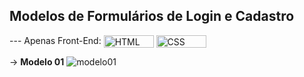 ## Modelos de Formulários de Login e Cadastro
<span> --- Apenas Front-End: 
            <img align="center" alt="HTML" height="20" width="80" src="https://img.shields.io/badge/HTML5-E34F26?style=for-the-badge&logo=html5&logoColor=white"> <!-- html -->
            <img align="center" alt="CSS" height="20" width="80" src="https://img.shields.io/badge/CSS-239120?&style=for-the-badge&logo=css3&logoColor=white"> <!-- css -->
</span>

 &rarr; <b>Modelo 01</b>
<img src="imgs/modelo01.png" alt="modelo01">